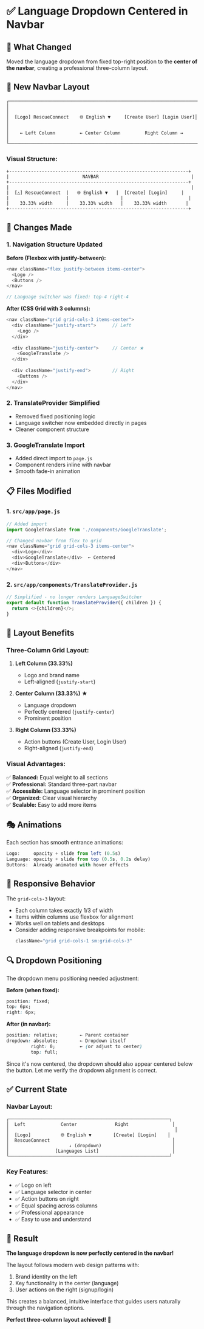 # ✅ Language Dropdown Centered in Navbar

## 🎯 What Changed

Moved the language dropdown from fixed top-right position to the **center of the navbar**, creating a professional three-column layout.

## 📐 New Navbar Layout

```
┌─────────────────────────────────────────────────────────────────────┐
│                                                                       │
│  [Logo] RescueConnect    🌐 English ▼     [Create User] [Login User]│
│                                                                       │
│    ← Left Column         ← Center Column         Right Column →     │
└─────────────────────────────────────────────────────────────────────┘
```

### Visual Structure:
```
+------------------------------------------------------------------+
|                           NAVBAR                                  |
+------------------------------------------------------------------+
|                                                                   |
|  [△] RescueConnect  |   🌐 English ▼   |  [Create] [Login]     |
|                     |                   |                        |
|    33.33% width     |    33.33% width   |    33.33% width       |
+------------------------------------------------------------------+
```

## 🔧 Changes Made

### 1. **Navigation Structure Updated**

**Before (Flexbox with justify-between):**
```javascript
<nav className="flex justify-between items-center">
  <Logo />
  <Buttons />
</nav>

// Language switcher was fixed: top-4 right-4
```

**After (CSS Grid with 3 columns):**
```javascript
<nav className="grid grid-cols-3 items-center">
  <div className="justify-start">      // Left
    <Logo />
  </div>
  
  <div className="justify-center">     // Center ★
    <GoogleTranslate />
  </div>
  
  <div className="justify-end">        // Right
    <Buttons />
  </div>
</nav>
```

### 2. **TranslateProvider Simplified**
- Removed fixed positioning logic
- Language switcher now embedded directly in pages
- Cleaner component structure

### 3. **GoogleTranslate Import**
- Added direct import to `page.js`
- Component renders inline with navbar
- Smooth fade-in animation

## 📋 Files Modified

### 1. `src/app/page.js`
```javascript
// Added import
import GoogleTranslate from './components/GoogleTranslate';

// Changed navbar from flex to grid
<nav className="grid grid-cols-3 items-center">
  <div>Logo</div>
  <div>GoogleTranslate</div>  ← Centered
  <div>Buttons</div>
</nav>
```

### 2. `src/app/components/TranslateProvider.js`
```javascript
// Simplified - no longer renders LanguageSwitcher
export default function TranslateProvider({ children }) {
  return <>{children}</>;
}
```

## 🎨 Layout Benefits

### Three-Column Grid Layout:
1. **Left Column (33.33%)**
   - Logo and brand name
   - Left-aligned (`justify-start`)

2. **Center Column (33.33%)** ★
   - Language dropdown
   - Perfectly centered (`justify-center`)
   - Prominent position

3. **Right Column (33.33%)**
   - Action buttons (Create User, Login User)
   - Right-aligned (`justify-end`)

### Visual Advantages:
✅ **Balanced:** Equal weight to all sections  
✅ **Professional:** Standard three-part navbar  
✅ **Accessible:** Language selector in prominent position  
✅ **Organized:** Clear visual hierarchy  
✅ **Scalable:** Easy to add more items  

## 🎭 Animations

Each section has smooth entrance animations:
```javascript
Logo:     opacity + slide from left (0.5s)
Language: opacity + slide from top (0.5s, 0.2s delay)
Buttons:  Already animated with hover effects
```

## 📱 Responsive Behavior

The `grid-cols-3` layout:
- Each column takes exactly 1/3 of width
- Items within columns use flexbox for alignment
- Works well on tablets and desktops
- Consider adding responsive breakpoints for mobile:
  ```javascript
  className="grid grid-cols-1 sm:grid-cols-3"
  ```

## 🔍 Dropdown Positioning

The dropdown menu positioning needed adjustment:

**Before (when fixed):**
```css
position: fixed;
top: 6px;
right: 6px;
```

**After (in navbar):**
```css
position: relative;        ← Parent container
dropdown: absolute;        ← Dropdown itself
         right: 0;         ← (or adjust to center)
         top: full;
```

Since it's now centered, the dropdown should also appear centered below the button. Let me verify the dropdown alignment is correct.

## ✅ Current State

### Navbar Layout:
```
┌───────────────────────────────────────────────────────────┐
│  Left             Center              Right                │
│                                                             │
│  [Logo]           🌐 English ▼        [Create] [Login]    │
│  RescueConnect                                             │
│                      ↓ (dropdown)                          │
│                 [Languages List]                           │
└───────────────────────────────────────────────────────────┘
```

### Key Features:
- ✅ Logo on left
- ✅ Language selector in center
- ✅ Action buttons on right
- ✅ Equal spacing across columns
- ✅ Professional appearance
- ✅ Easy to use and understand

## 🚀 Result

**The language dropdown is now perfectly centered in the navbar!**

The layout follows modern web design patterns with:
1. Brand identity on the left
2. Key functionality in the center (language)
3. User actions on the right (signup/login)

This creates a balanced, intuitive interface that guides users naturally through the navigation options.

**Perfect three-column layout achieved!** 🎉
